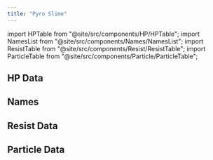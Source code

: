 ```yaml
---
title: "Pyro Slime"
---
```


import HPTable from "@site/src/components/HP/HPTable";
import NamesList from "@site/src/components/Names/NamesList";
import ResistTable from "@site/src/components/Resist/ResistTable";
import ParticleTable from "@site/src/components/Particle/ParticleTable";

## HP Data

<HPTable item_key="pyroslime" data_src="enemy" />

## Names

<NamesList item_key="pyroslime" data_src="enemy" />

## Resist Data

<ResistTable item_key="pyroslime" data_src="enemy" />

## Particle Data

<ParticleTable item_key="pyroslime" data_src="enemy" />